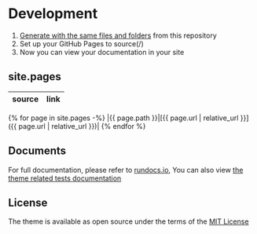 # Development

1. [Generate with the same files and folders](https://github.com/rundocs/starter-slim/generate) from this repository
2. Set up your GitHub Pages to source(/)
3. Now you can view your documentation in your site

## site.pages

| source | link |
| ------ | ---- |
{% for page in site.pages -%}
|{{ page.path }}|[{{ page.url | relative_url }}]({{ page.url | relative_url }})|
{% endfor %}

## Documents
For full documentation, please refer to [rundocs.io](https://rundocs.io/), You can also view [the theme related tests documentation](https://rundocs.github.io/jekyll-rtd-theme)

## License
The theme is available as open source under the terms of the [MIT License](https://github.com/rundocs/jekyll-rtd-theme/blob/master/LICENSE)